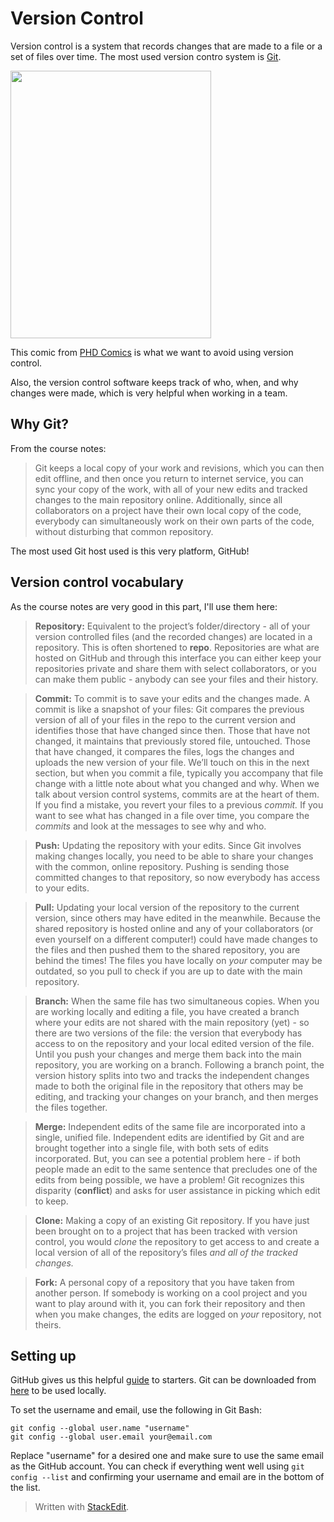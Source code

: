 
# Version Control

Version control is a system that records changes that are made to a file or a set of files over time. The most used version contro system is [Git](https://git-scm.com/).

<img src="http://phdcomics.com/comics/archive/phd101212s.gif" height="428" width="321">

This comic from [PHD Comics](http://phdcomics.com/comics/archive.php?comicid=1531) is what we want to avoid using version control.

Also, the version control software keeps track of who, when, and why changes were made, which is very helpful when working in a team.

## Why Git?

From the course notes:
> Git keeps a local copy of your work and revisions, which you can then edit offline, and then once you return to internet service, you can sync your copy of the work, with all of your new edits and tracked changes to the main repository online. Additionally, since all collaborators on a project have their own local copy of the code, everybody can simultaneously work on their own parts of the code, without disturbing that common repository.

The most used Git host used is this very platform, GitHub!

## Version control vocabulary

As the course notes are very good in this part, I'll use them here:

> **Repository:**  Equivalent to the project’s folder/directory - all of your version controlled files (and the recorded changes) are located in a repository. This is often shortened to  **repo**. Repositories are what are hosted on GitHub and through this interface you can either keep your repositories private and share them with select collaborators, or you can make them public - anybody can see your files and their history.

> **Commit:**  To commit is to save your edits and the changes made. A commit is like a snapshot of your files: Git compares the previous version of all of your files in the repo to the current version and identifies those that have changed since then. Those that have not changed, it maintains that previously stored file, untouched. Those that have changed, it compares the files, logs the changes and uploads the new version of your file. We’ll touch on this in the next section, but when you commit a file, typically you accompany that file change with a little note about what you changed and why.
When we talk about version control systems, commits are at the heart of them. If you find a mistake, you revert your files to a previous  _commit._  If you want to see what has changed in a file over time, you compare the  _commits_  and look at the messages to see why and who.

> **Push:**  Updating the repository with your edits. Since Git involves making changes locally, you need to be able to share your changes with the common, online repository. Pushing is sending those committed changes to that repository, so now everybody has access to your edits.

> **Pull:**  Updating your local version of the repository to the current version, since others may have edited in the meanwhile. Because the shared repository is hosted online and any of your collaborators (or even yourself on a different computer!) could have made changes to the files and then pushed them to the shared repository, you are behind the times! The files you have locally on  _your_  computer may be outdated, so you pull to check if you are up to date with the main repository.

> **Branch:**  When the same file has two simultaneous copies. When you are working locally and editing a file, you have created a branch where your edits are not shared with the main repository (yet) - so there are two versions of the file: the version that everybody has access to on the repository and your local edited version of the file. Until you push your changes and merge them back into the main repository, you are working on a branch. Following a branch point, the version history splits into two and tracks the independent changes made to both the original file in the repository that others may be editing, and tracking your changes on your branch, and then merges the files together.

> **Merge:**  Independent edits of the same file are incorporated into a single, unified file. Independent edits are identified by Git and are brought together into a single file, with both sets of edits incorporated. But, you can see a potential problem here - if both people made an edit to the same sentence that precludes one of the edits from being possible, we have a problem! Git recognizes this disparity (**conflict**) and asks for user assistance in picking which edit to keep.

> **Clone:**  Making a copy of an existing Git repository. If you have just been brought on to a project that has been tracked with version control, you would  _clone_  the repository to get access to and create a local version of all of the repository’s files  _and all of the tracked changes._

> **Fork:**  A personal copy of a repository that you have taken from another person. If somebody is working on a cool project and you want to play around with it, you can fork their repository and then when you make changes, the edits are logged on  _your_  repository, not theirs.

## Setting up

GitHub gives us this helpful [guide](https://guides.github.com/activities/hello-world/) to starters.
Git can be downloaded from [here](https://git-scm.com/download) to be used locally.

To set the username and email, use the following in Git Bash:

```git
git config --global user.name "username"
git config --global user.email your@email.com
```
Replace "username" for a desired one and make sure to use the same email as the GitHub account.
You can check if everything went well using `git config --list` and confirming your username and email are in the bottom of the list.


> Written with [StackEdit](https://stackedit.io/).
<!--stackedit_data:
eyJoaXN0b3J5IjpbNDY1MzE1NzExLDc1MTMzNTgxNCwxMDQxND
U3NTcyLC02MTA2NTIxNDRdfQ==
-->